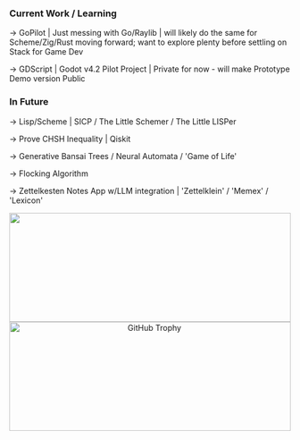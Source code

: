 ### Current Work / Learning ###

-> GoPilot | Just messing with Go/Raylib | will likely do the same for Scheme/Zig/Rust moving forward; want to explore plenty before settling on Stack for Game Dev

-> GDScript | Godot v4.2 Pilot Project | Private for now - will make Prototype Demo version Public

### In Future ###
-> Lisp/Scheme | SICP / The Little Schemer / The Little LISPer

-> Prove CHSH Inequality | Qiskit

-> Generative Bansai Trees / Neural Automata / 'Game of Life'

-> Flocking Algorithm

-> Zettelkesten Notes App w/LLM integration | 'Zettelklein' / 'Memex' / 'Lexicon'

<div align="center">  
  <img width="100%" height="195px" src="https://github-readme-stats.vercel.app/api/top-langs/?username=Mawjad&layout=compact&hide_border=true&title_color=00bfbf&text_color=00bfbf&bg_color=0d1117" />
</div>

<div align="center">
  <img width="100%" height="195px" src="https://github-profile-trophy.vercel.app/?username=Mawjad&layout=compact&hide_border=true&title_color=00bfbf&text_color=00bfbf&bg_color=0d1117" alt="GitHub Trophy" />
</div>
